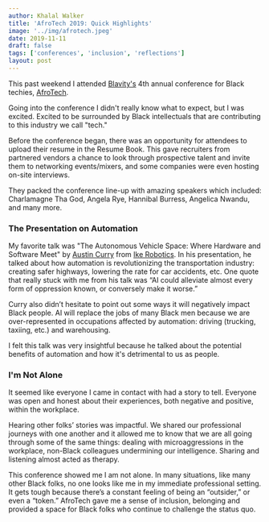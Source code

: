 ```yaml
---
author: Khalal Walker
title: 'AfroTech 2019: Quick Highlights'
image: '../img/afrotech.jpeg'
date: 2019-11-11
draft: false
tags: ['conferences', 'inclusion', 'reflections']
layout: post
---
```


This past weekend I attended [Blavity's](https://blavity.com/) 4th annual conference for Black techies, [AfroTech](https://experience.afrotech.com/).

Going into the conference I didn't really know what to expect, but I was excited. Excited to be surrounded by Black intellectuals that are contributing to this industry we call "tech."

Before the conference began, there was an opportunity for attendees to upload their resume in the Resume Book. This gave recruiters from partnered vendors a chance to look through prospective talent and invite them to networking events/mixers, and some companies were even hosting on-site interviews.

They packed the conference line-up with amazing speakers which included: Charlamagne Tha God, Angela Rye, Hannibal Burress, Angelica Nwandu, and many more.

### The Presentation on Automation

My favorite talk was "The Autonomous Vehicle Space: Where Hardware and Software Meet" by [Austin Curry](https://www.linkedin.com/in/austincurry/) from [Ike Robotics](https://www.ikerobotics.com/). In his presentation, he talked about how automation is revolutionizing the transportation industry: creating safer highways, lowering the rate for car accidents, etc. One quote that really stuck with me from his talk was “AI could alleviate almost every form of oppression known, or conversely make it worse.”

Curry also didn’t hesitate to point out some ways it will negatively impact Black people. AI will replace the jobs of many Black men because we are over-represented in occupations affected by automation: driving (trucking, taxiing, etc.) and warehousing.

I felt this talk was very insightful because he talked about the potential benefits of automation and how it's detrimental to us as people.

### I'm Not Alone

It seemed like everyone I came in contact with had a story to tell. Everyone was open and honest about their experiences, both negative and positive, within the workplace.

Hearing other folks’ stories was impactful. We shared our professional journeys with one another and it allowed me to know that we are all going through some of the same things: dealing with microaggressions in the workplace, non-Black colleagues undermining our intelligence. Sharing and listening almost acted as therapy.

This conference showed me I am not alone. In many situations, like many other Black folks, no one looks like me in my immediate professional setting. It gets tough because there’s a constant feeling of being an “outsider,” or even a “token.” AfroTech gave me a sense of inclusion, belonging and provided a space for Black folks who continue to challenge the status quo.

